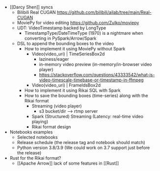 - [[Darcy Shen]] syncs
	- Bilibili Real CUGAN https://github.com/bilibili/ailab/tree/main/Real-CUGAN
	- MoviePy for video editing https://github.com/Zulko/moviepy
	- UDT: VideoTimestamp backed by LongType
		- TimestampType/DateTimeType (1970) is a nightmare when converting in PySpark/Arrow/Spark
	- DSL to append the bounding boxes to the video
		- How to implement it using MoviePy without Spark
			- Video(video_uri) | TimeSeriesBox2d
				- laziness/eager
				- in-memory video preview (in-memory/in-browser video player)
				- https://stackoverflow.com/questions/43333542/what-is-video-timescale-timebase-or-timestamp-in-ffmpeg
			- Video(video_uri) | FrameIdsBox2d
		- How to implement it using Rikai SQL with Spark
		- How to save the bounding boxes (time-series) along with the Rikai format
			- Streaming (video player)
				- s3 bucket/dir --> rtmp server
			- Spark (Structured) Streaming (Latency: real-time video playing)
			- Rikai format design
- Notebooks examples
	- Selected notebooks
	- Release schedule (the release tag and notebook should match)
	- Python version 3.8/3.9 (We could work on 3.7 support just before the release)
- Rust for the Rikai format?
	- [[Apache Arrow]] lack of some features in [[Rust]]